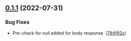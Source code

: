 ## [0.1.1](https://github.com/MyMetaverse/JavaSDK/compare/v0.1.0...v0.1.1) (2022-07-31)


### Bug Fixes

* Pre-check for null added for body response. ([794f92c](https://github.com/MyMetaverse/JavaSDK/commit/794f92cbd7254e12d8dc3875055f7f423bd585c0))
